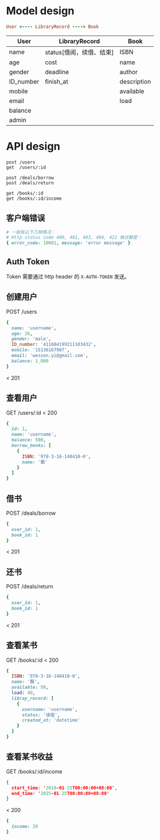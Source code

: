 # Model design

``` ruby
User <---- LibraryRecord ----> Book
```

| User      | LibraryRecord            | Book        |
| --------- | ------------------------ | ----------- |
| name      | status[借阅，续借、结束] | ISBN        |
| age       | cost                     | name        |
| gender    | deadline                 | author      |
| ID_number | finish_at                | description |
| mobile    |                          | available   |
| email     |                          | load        |
| balance   |                          |             |
| admin     |                          |             |


# API design

```
post /users
get  /users/:id

post /deals/borrow
post /deals/return

get /books/:id
get /books/:id/income
```

## 客户端错误
```ruby
# 一般有以下几种情况：
# Http status code 400, 401, 403, 404, 422 格式都是：
{ error_code: 10001, message: 'error message' }
```

## Auth Token
Token 需要通过 http header 的 `X-AUTH-TOKEN` 发送。

## 创建用户
POST /users
``` ruby
{
  name: 'username',
  age: 26,
  gender: 'male',
  ID_number: '411684199211103432',
  mobile: '15136167907',
  email: 'wesson.yi@gmail.com',
  balance: 1_000
}
```
< 201

## 查看用户
GET /users/:id
< 200
```ruby
{
  id: 1,
  name: 'username',
  balance: 500,
  borrow_books: [
    {
      ISBN: '978-3-16-148410-0',
      name: '飘'
    }
  ]
}
```

## 借书
POST /deals/borrow
```ruby
{
  user_id: 1,
  book_id: 1
}
```
< 201

## 还书
POST /deals/return
```ruby
{
  user_id: 1,
  book_id: 1
}
```
< 201

## 查看某书
GET /books/:id
< 200
```ruby
{
  ISBN: '978-3-16-148410-0',
  name: '飘',
  available: 50,
  load: 40,
  libray_record: [
    {
      username: 'username',
      status: '续借',
      created_at: 'datetime'
    }
  ]
}

```
## 查看某书收益
GET /books/:id/income
```json
{
  start_time: '2018-01-25T00:00:00+08:00',
  end_time: '2025-01-25T00:00:00+08:00'
}
```
< 200
```ruby
{
  income: 20
}
```
